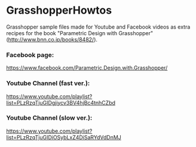 # GrasshopperHowtos
Grasshopper sample files made for Youtube and Facebook videos as extra recipes for the book "Parametric Design with Grasshopper" (http://www.bnn.co.jp/books/8482/).

### Facebook page:
https://www.facebook.com/Parametric.Design.with.Grasshopper/

### Youtube Channel (fast ver.):
https://www.youtube.com/playlist?list=PLzRzqTjuGIDgjiycv3BV4hjBc4tnhCZbd

### Youtube Channel (slow ver.):
https://www.youtube.com/playlist?list=PLzRzqTjuGIDiOSybLxZ4DiSaRYdVdDnMJ
